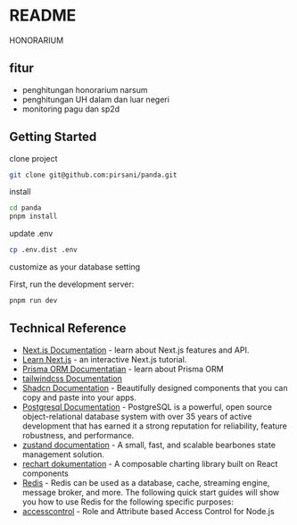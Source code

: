 # README

HONORARIUM

## fitur

- penghitungan honorarium narsum
- penghitungan UH dalam dan luar negeri
- monitoring pagu dan sp2d

## Getting Started

clone project

```sh
git clone git@github.com:pirsani/panda.git
```

install

```sh
cd panda
pnpm install
```

update .env

```sh
cp .env.dist .env
```

customize as your database setting

First, run the development server:

```bash
pnpm run dev
```

## Technical Reference

- [Next.js Documentation](https://nextjs.org/docs) - learn about Next.js features and API.
- [Learn Next.js](https://nextjs.org/learn) - an interactive Next.js tutorial.
- [Prisma ORM Documentatian](https://www.prisma.io/docs/orm/overview/introduction) - learn about Prisma ORM
- [tailwindcss Documentation](https://tailwindcss.com/docs/installation)
- [Shadcn Documentation](https://ui.shadcn.com/docs) - Beautifully designed components that you can copy and paste into your apps.
- [Postgresql Documentation](https://www.postgresql.org/docs/current/index.html) - PostgreSQL is a powerful, open source object-relational database system with over 35 years of active development that has earned it a strong reputation for reliability, feature robustness, and performance.
- [zustand documentation](https://zustand.docs.pmnd.rs/getting-started/introduction) - A small, fast, and scalable bearbones state management solution.
- [rechart dokumentation](https://recharts.org/en-US/guide) - A composable charting library built on React components
- [Redis](https://redis.io/docs/latest/develop/) - Redis can be used as a database, cache, streaming engine, message broker, and more. The following quick start guides will show you how to use Redis for the following specific purposes:
- [accesscontrol](https://onury.io/accesscontrol/) - Role and Attribute based Access Control for Node.js
